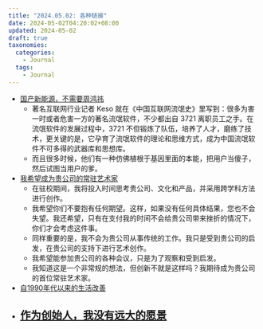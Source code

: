 ```yaml
---
title: "2024.05.02: 各种链接"
date: 2024-05-02T04:20:02+08:00
updated: 2024-05-02
draft: true
taxonomies:
  categories:
    - Journal
  tags:
    - Journal
---
```


- [国产新能源，不需要周鸿祎](https://mp.weixin.qq.com/s/iqond9JCxZWPeOQL9oUGwA)
  - 著名互联网行业记者 Keso 就在《中国互联网流氓史》里写到：很多为害一时或者危害一方的著名流氓软件，不少都出自 3721 离职员工之手。在流氓软件的发展过程中，3721 不但锻炼了队伍，培养了人才，磨练了技术，更关键的是，它孕育了流氓软件的理论和思维方式，成为中国流氓软件不可多得的武器库和思想库。
  - 而且很多时候，他们有一种仿佛植根于基因里面的本能，把用户当傻子，然后试图当用户的爹。
- [我希望成为贵公司的常驻艺术家](https://sites.elliott.computer/i-want-to-be-your-companys-resident-artist/)
  - 在驻校期间，我将投入时间思考贵公司、文化和产品，并采用跨学科方法进行创作。
  - 我希望你们不要抱有任何期望。这样，如果没有任何具体结果，您也不会失望。我还希望，只有在支付我的时间不会给贵公司带来挫折的情况下，你们才会考虑这件事。
  - 同样重要的是，我不会为贵公司从事传统的工作。我只是受到贵公司的启发，在贵公司的支持下进行艺术创作。
  - 我希望能参加贵公司的各种会议，只是为了观察和受到启发。
  - 我知道这是一个非常规的想法，但创新不就是这样吗？我期待成为贵公司的首位常驻艺术家。
- [自1990年代以来的生活改善](https://gwern.net/improvement)
- [作为创始人，我没有远大的愿景](https://farza.com/vision)
  -
